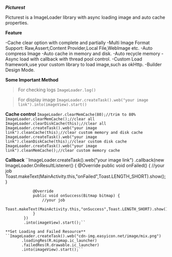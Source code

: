 ***Picturest***

Picturest is a ImageLoader library with async loading image and auto cache properties.


**Feature**
  
  -Cache clear option with complete and partially
  -Multi Image Format Support: Raw,Assert,Content Provider,Local File,WebImage etc.
  -Auto compress Image
  -Auto cache in memory and disk.
  -Auto recycle memory
  -Async load with callback with thread pool control.
  -Custom Load framework,use your custom library to load image,such as okHttp.
  -Builder Design Mode.


**Some Important Method**

  >For checking logs
  ``ImageLoader.log()``
  
  >For display image
  ``ImageLoader.createTask().web("your image link").into(imageView).start()``
  
  **Cache control**
   ``ImageLoader.clearMemCache(80);//trim to 80%
   ImageLoader.clearMemCache();//clear all
   ImageLoader.clearDiskCache(this);//clear all
   ImageLoader.createTask().web("your image link").cleanCache(this);//clear custom memory and disk cache
   ImageLoader.createTask().web("your image link").cleanDiskCache(this);//clear custom disk cache
   ImageLoader.createTask().web("your image link").cleanMemCache();//clear custom memory cache``
   
   **Callback**
   ``ImageLoader.createTask().web("your image link")
            .callback(new ImageLoader.OnResultListener() {
                @Override
                public void onFailed() {
                    //your job
                    Toast.makeText(MainActivity.this,"onFailed",Toast.LENGTH_SHORT).show();
                }

                @Override
                public void onSuccess(Bitmap bitmap) {
                    //your job
                    Toast.makeText(MainActivity.this,"onSuccess",Toast.LENGTH_SHORT).show();
                }
            })
            .into(imageView).start();``
            
    **Set Loading and Failed Resource**
    ``ImageLoader.createTask().web("cdn-img.easyicon.net/image/mix.png")
           .loadingRes(R.mipmap.ic_launcher)
           .failedRes(R.drawable.ic_launcher)
           .into(imageView).start();``

  

  
